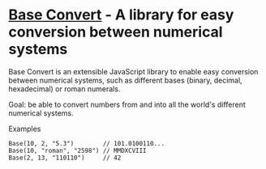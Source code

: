 [Base Convert](http://baseconvert.com/) - A library for easy conversion between numerical systems
=================================================================================================

Base Convert is an extensible JavaScript library to enable easy conversion between numerical systems, such as different
bases (binary, decimal, hexadecimal) or roman numerals.

Goal: be able to convert numbers from and into all the world's different numerical systems.

Examples

	Base(10, 2, "5.3")        // 101.0100110...
	Base(10, "roman", "2598") // MMDXCVIII
	Base(2, 13, "110110")     // 42
